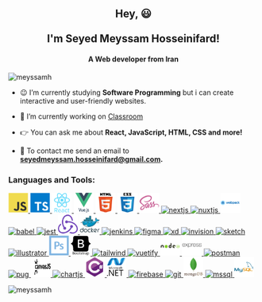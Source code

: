 <h2 align="center">Hey, 😃<br/><br/>I'm Seyed Meyssam Hosseinifard!</h1>

<h4 align="center">A Web developer from Iran</h4>



<p align="left">
    <img src="https://komarev.com/ghpvc/?username=meyssamh&label=Profile%20views&color=orange&style=flat" alt="meyssamh" />
</p>



- 😉 I’m currently studying **Software Programming** but i can create interactive and user-friendly websites.

- 👷 I’m currently working on [Classroom](www.github.com/meyssamh/classroom)

- 👉 You can ask me about **React, JavaScript, HTML, CSS and more!**

- 📧 To contact me send an email to **seyedmeyssam.hosseinifard@gmail.com.**



<h3 align="left">Languages and Tools:</h3>
<p align="left">
    <a href="https://developer.mozilla.org/en-US/docs/Web/JavaScript" target="_blank" rel="noreferrer">
        <img src="https://raw.githubusercontent.com/devicons/devicon/master/icons/javascript/javascript-original.svg" alt="javascript" width="40" height="40"/>
    </a>
 	<a href="https://www.typescriptlang.org/" target="_blank" rel="noreferrer">
  		<img src="https://raw.githubusercontent.com/devicons/devicon/master/icons/typescript/typescript-original.svg" alt="typescript" width="40" height="40"/>
 	</a>
 	<a href="https://reactjs.org/" target="_blank" rel="noreferrer">
        <img src="https://raw.githubusercontent.com/devicons/devicon/master/icons/react/react-original-wordmark.svg" alt="react" width="40" height="40"/>
    </a>
	<a href="https://vuejs.org/" target="_blank" rel="noreferrer">
		<img src="https://raw.githubusercontent.com/devicons/devicon/master/icons/vuejs/vuejs-original-wordmark.svg" alt="vuejs" width="40" height="40"/>
	</a>
	<a href="https://www.w3.org/html/" target="_blank" rel="noreferrer">
		<img src="https://raw.githubusercontent.com/devicons/devicon/master/icons/html5/html5-original-wordmark.svg" alt="html5" width="40" height="40"/> 
	</a>
	<a href="https://www.w3schools.com/css/" target="_blank" rel="noreferrer">
		<img src="https://raw.githubusercontent.com/devicons/devicon/master/icons/css3/css3-original-wordmark.svg" alt="css3" width="40" height="40"/>
	</a>
	<a href="https://sass-lang.com" target="_blank" rel="noreferrer"> 
		<img src="https://raw.githubusercontent.com/devicons/devicon/master/icons/sass/sass-original.svg" alt="sass" width="40" height="40"/> 
	</a>
	<a href="https://nextjs.org/" target="_blank" rel="noreferrer"> 
		<img src="https://cdn.worldvectorlogo.com/logos/nextjs-2.svg" alt="nextjs" width="40" height="40"/> 
	</a>
	<a href="https://nuxtjs.org/" target="_blank" rel="noreferrer"> 
		<img src="https://www.vectorlogo.zone/logos/nuxtjs/nuxtjs-icon.svg" alt="nuxtjs" width="40" height="40"/> 
	</a>
	<a href="https://webpack.js.org" target="_blank" rel="noreferrer"> 
		<img src="https://raw.githubusercontent.com/devicons/devicon/d00d0969292a6569d45b06d3f350f463a0107b0d/icons/webpack/webpack-original-wordmark.svg" alt="webpack" width="40" height="40"/> 
	</a>
	<a href="https://babeljs.io/" target="_blank" rel="noreferrer">
		<img src="https://www.vectorlogo.zone/logos/babeljs/babeljs-icon.svg" alt="babel" width="40" height="40"/>
	</a>
	<a href="https://jestjs.io" target="_blank" rel="noreferrer"> 
		<img src="https://www.vectorlogo.zone/logos/jestjsio/jestjsio-icon.svg" alt="jest" width="40" height="40"/> 
	</a>
	<a href="https://redux.js.org" target="_blank" rel="noreferrer"> 
		<img src="https://raw.githubusercontent.com/devicons/devicon/master/icons/redux/redux-original.svg" alt="redux" width="40" height="40"/> 
	</a>
	<a href="https://www.docker.com/" target="_blank" rel="noreferrer">
		<img src="https://raw.githubusercontent.com/devicons/devicon/master/icons/docker/docker-original-wordmark.svg" alt="docker" width="40" height="40"/>
	</a>
	<a href="https://www.jenkins.io" target="_blank" rel="noreferrer"> 
		<img src="https://www.vectorlogo.zone/logos/jenkins/jenkins-icon.svg" alt="jenkins" width="40" height="40"/> 
	</a>
	<a href="https://www.figma.com/" target="_blank" rel="noreferrer">
		<img src="https://www.vectorlogo.zone/logos/figma/figma-icon.svg" alt="figma" width="40" height="40"/>
	</a>
	<a href="https://www.adobe.com/products/xd.html" target="_blank" rel="noreferrer"> 
		<img src="https://cdn.worldvectorlogo.com/logos/adobe-xd.svg" alt="xd" width="40" height="40"/> 
	</a>
	<a href="https://www.invisionapp.com/" target="_blank" rel="noreferrer"> 
		<img src="https://www.vectorlogo.zone/logos/invisionapp/invisionapp-icon.svg" alt="invision" width="40" height="40"/> 
	</a>
	<a href="https://www.sketch.com/" target="_blank" rel="noreferrer"> 
		<img src="https://www.vectorlogo.zone/logos/sketchapp/sketchapp-icon.svg" alt="sketch" width="40" height="40"/> 
	</a>
	<a href="https://www.adobe.com/in/products/illustrator.html" target="_blank" rel="noreferrer"> 
		<img src="https://www.vectorlogo.zone/logos/adobe_illustrator/adobe_illustrator-icon.svg" alt="illustrator" width="40" height="40"/> 
	</a>
	<a href="https://www.photoshop.com/en" target="_blank" rel="noreferrer"> 
		<img src="https://raw.githubusercontent.com/devicons/devicon/master/icons/photoshop/photoshop-line.svg" alt="photoshop" width="40" height="40"/> 
	</a>
	<a href="https://getbootstrap.com" target="_blank" rel="noreferrer">
		<img src="https://raw.githubusercontent.com/devicons/devicon/master/icons/bootstrap/bootstrap-plain-wordmark.svg" alt="bootstrap" width="40" height="40"/>
	</a>
	<a href="https://tailwindcss.com/" target="_blank" rel="noreferrer"> 
		<img src="https://www.vectorlogo.zone/logos/tailwindcss/tailwindcss-icon.svg" alt="tailwind" width="40" height="40"/> 
	</a>
	<a href="https://vuetifyjs.com/en/" target="_blank" rel="noreferrer"> 
		<img src="https://bestofjs.org/logos/vuetify.svg" alt="vuetify" width="40" height="40"/> 
	</a>
	<a href="https://nodejs.org" target="_blank" rel="noreferrer"> 
		<img src="https://raw.githubusercontent.com/devicons/devicon/master/icons/nodejs/nodejs-original-wordmark.svg" alt="nodejs" width="40" height="40"/> 
	</a>
	<a href="https://expressjs.com" target="_blank" rel="noreferrer">
		<img src="https://raw.githubusercontent.com/devicons/devicon/master/icons/express/express-original-wordmark.svg" alt="express" width="40" height="40"/>
	</a>
	<a href="https://postman.com" target="_blank" rel="noreferrer"> 
		<img src="https://www.vectorlogo.zone/logos/getpostman/getpostman-icon.svg" alt="postman" width="40" height="40"/> 
	</a>
	<a href="https://pugjs.org" target="_blank" rel="noreferrer"> 
		<img src="https://cdn.worldvectorlogo.com/logos/pug.svg" alt="pug" width="40" height="40"/> 
	</a>
	<a href="https://canvasjs.com" target="_blank" rel="noreferrer">
		<img src="https://raw.githubusercontent.com/Hardik0307/Hardik0307/master/assets/canvasjs-charts.svg" alt="canvasjs" width="40" height="40"/>
	</a>
	<a href="https://www.chartjs.org" target="_blank" rel="noreferrer">
		<img src="https://www.chartjs.org/media/logo-title.svg" alt="chartjs" width="40" height="40"/>
	</a>
	<a href="https://www.w3schools.com/cs/" target="_blank" rel="noreferrer">
		<img src="https://raw.githubusercontent.com/devicons/devicon/master/icons/csharp/csharp-original.svg" alt="csharp" width="40" height="40"/>
	</a>
	<a href="https://dotnet.microsoft.com/" target="_blank" rel="noreferrer">
		<img src="https://raw.githubusercontent.com/devicons/devicon/master/icons/dot-net/dot-net-original-wordmark.svg" alt="dotnet" width="40" height="40"/>
	</a>
	<a href="https://firebase.google.com/" target="_blank" rel="noreferrer">
		<img src="https://www.vectorlogo.zone/logos/firebase/firebase-icon.svg" alt="firebase" width="40" height="40"/>
	</a>
	<a href="https://git-scm.com/" target="_blank" rel="noreferrer">
		<img src="https://www.vectorlogo.zone/logos/git-scm/git-scm-icon.svg" alt="git" width="40" height="40"/> 
	</a>
	<a href="https://www.mongodb.com/" target="_blank" rel="noreferrer"> 
		<img src="https://raw.githubusercontent.com/devicons/devicon/master/icons/mongodb/mongodb-original-wordmark.svg" alt="mongodb" width="40" height="40"/> 
	</a> 
	<a href="https://www.microsoft.com/en-us/sql-server" target="_blank" rel="noreferrer"> 
		<img src="https://www.svgrepo.com/show/303229/microsoft-sql-server-logo.svg" alt="mssql" width="40" height="40"/> 
	</a> 
	<a href="https://www.mysql.com/" target="_blank" rel="noreferrer"> 
		<img src="https://raw.githubusercontent.com/devicons/devicon/master/icons/mysql/mysql-original-wordmark.svg" alt="mysql" width="40" height="40"/> 
	</a>
	<!-- <a href="https://www.postgresql.org" target="_blank" rel="noreferrer"> 
		<img src="https://raw.githubusercontent.com/devicons/devicon/master/icons/postgresql/postgresql-original-wordmark.svg" alt="postgresql" width="40" height="40"/> 
	</a> -->
	<!-- <a href="https://redis.io" target="_blank" rel="noreferrer"> 
		<img src="https://raw.githubusercontent.com/devicons/devicon/master/icons/redis/redis-original-wordmark.svg" alt="redis" width="40" height="40"/> 
	</a> -->
	<!-- <a href="https://www.sqlite.org/" target="_blank" rel="noreferrer"> 
		<img src="https://www.vectorlogo.zone/logos/sqlite/sqlite-icon.svg" alt="sqlite" width="40" height="40"/> 
	</a> -->
</p>



<p>
	<img align="left" src="https://github-readme-stats.vercel.app/api/top-langs?username=meyssamh&show_icons=true&locale=en&layout=compact" alt="meyssamh" />
	<!-- <img align="left" src="https://github-readme-stats.vercel.app/api?username=meyssamh&show_icons=true" alt="meyssamh" /> -->
</p>
